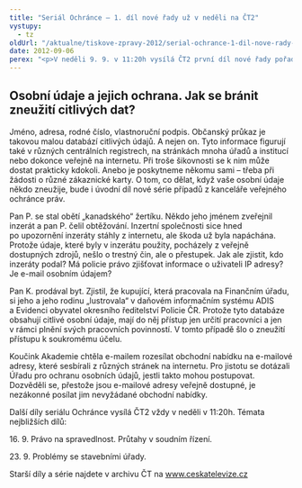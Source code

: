 ```yaml
---
title: "Seriál Ochránce – 1. díl nové řady už v neděli na ČT2"
vystupy:
  - tz
oldUrl: "/aktualne/tiskove-zpravy-2012/serial-ochrance-1-dil-nove-rady-uz-v-nedeli-na-ct2"
date: 2012-09-06
perex: "<p>V neděli 9. 9. v 11:20h vysílá ČT2 první díl nové řady pořadu Ochránce o problémech, do kterých se lidé dostávají ve vztahu k úřadům. Reprízu dílu uvidíte na ČT2 v úterý 11. 9. v 9:00h.</p>"
---
```


<!-- imported from the old website -->

<h2>Osobní údaje a jejich ochrana. Jak se bránit zneužití citlivých dat?</h2><p>Jméno, adresa, rodné číslo, vlastnoruční podpis. Občanský průkaz je takovou malou databází citlivých údajů. A nejen on. Tyto informace figurují také v různých centrálních registrech, na stránkách mnoha úřadů a institucí nebo dokonce veřejně na internetu. Při troše šikovnosti se k nim může dostat prakticky kdokoli. Anebo je poskytneme někomu sami – třeba při žádosti o různé zákaznické karty. O tom, co dělat, když vaše osobní údaje někdo zneužije, bude i úvodní díl nové série případů z kanceláře veřejného ochránce práv.</p><p>Pan P. se stal obětí „kanadského“ žertíku. Někdo jeho jménem zveřejnil inzerát a pan P. čelil obtěžování. Inzertní společnosti sice hned po upozornění inzeráty stáhly z internetu, ale škoda už byla napáchána. Protože údaje, které byly v inzerátu použity, pocházely z veřejně dostupných zdrojů, nešlo o trestný čin, ale o přestupek. Jak ale zjistit, kdo inzeráty podal? Má policie právo zjišťovat informace o uživateli IP adresy? Je e-mail osobním údajem?</p><p>Pan K. prodával byt. Zjistil, že kupující, která pracovala na Finančním úřadu, si jeho a jeho rodinu „lustrovala“ v daňovém informačním systému ADIS a Evidenci obyvatel okresního ředitelství Policie ČR. Protože tyto databáze obsahují citlivé osobní údaje, mají do něj přístup jen určití pracovníci a jen v rámci plnění svých pracovních povinností. V tomto případě šlo o zneužití přístupu k soukromému účelu.</p><p>Koučink Akademie chtěla e-mailem rozesílat obchodní nabídku na e-mailové adresy, které sesbírali z různých stránek na internetu. Pro jistotu se dotázali Úřadu pro ochranu osobních údajů, jestli takto mohou postupovat. Dozvěděli se, přestože jsou e-mailové adresy veřejně dostupné, je nezákonné posílat jim nevyžádané obchodní nabídky.</p><p>Další díly seriálu Ochránce vysílá ČT2 vždy v neděli v 11:20h. Témata nejbližších dílů:</p><p>16. 9. Právo na spravedlnost. Průtahy v soudním řízení.</p><p>23. 9. Problémy se stavebními úřady.</p><p>Starší díly a série najdete v archivu ČT na <a title="Otevření do nového okna" href="http://www.ceskatelevize.cz/" target="_blank">www.ceskatelevize.cz</a>  </p>
